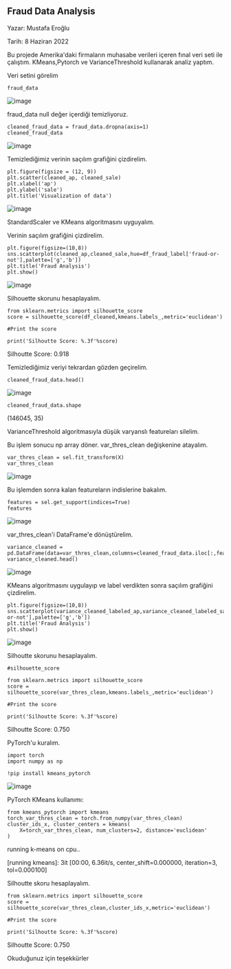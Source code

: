
## Fraud Data Analysis

Yazar: Mustafa Eroğlu

Tarih: 8 Haziran 2022

<p>
<p>Bu projede Amerika'daki firmaların muhasabe verileri içeren fınal veri seti ile çalıştım.
KMeans,Pytorch ve VarianceThreshold kullanarak analiz yaptım.</p>
</p>

<p> Veri setini görelim</p>

```
fraud_data
```

![image](/img/frauddata.png)

<p>fraud_data null değer içerdiği temizliyoruz.</p>

```
cleaned_fraud_data = fraud_data.dropna(axis=1)
cleaned_fraud_data
```
![image](/img/cleanedfrauddata.png)

<p>Temizlediğimiz verinin saçılım grafiğini çizdirelim.</p>

```
plt.figure(figsize = (12, 9))
plt.scatter(cleaned_ap, cleaned_sale)
plt.xlabel('ap')
plt.ylabel('sale')
plt.title('Visualization of data')

```

![image](/img/rawdata.png)

<p>StandardScaler ve KMeans algoritmasını uyguyalım.</p>

<p>Verinin saçılım grafiğini çizdirelim.</p>

```
plt.figure(figsize=(10,8))
sns.scatterplot(cleaned_ap,cleaned_sale,hue=df_fraud_label['fraud-or-not'],palette=['g','b'])
plt.title('Fraud Analysis')
plt.show()
```
![image](/img/kmeansfraud.png)

<p>Silhouette skorunu hesaplayalım.</p>

```
from sklearn.metrics import silhouette_score
score = silhouette_score(df_cleaned,kmeans.labels_,metric='euclidean')

#Print the score

print('Silhoutte Score: %.3f'%score)
```

<p>Silhoutte Score: 0.918</p>

<p>Temizlediğimiz veriyi tekrardan gözden geçirelim.</p>

```
cleaned_fraud_data.head()
```

![image](/img/frauddatahead.png)

```
cleaned_fraud_data.shape
```
<p>(146045, 35)</p>

<p>VarianceThreshold algoritmasıyla düşük varyanslı featureları silelim.</p>

<p>Bu işlem sonucu np array döner. var_thres_clean değişkenine atayalım.</p>

```
var_thres_clean = sel.fit_transform(X)
var_thres_clean
```
![image](/img/varthresclean.png)

<p>Bu işlemden sonra kalan featureların indislerine bakalım.</p>

```
features = sel.get_support(indices=True)
features
```
![image](/img/unremovedfeatures.png)

<p>var_thres_clean'i DataFrame'e dönüştürelim.</p>

```
variance_cleaned = pd.DataFrame(data=var_thres_clean,columns=cleaned_fraud_data.iloc[:,features].columns)
variance_cleaned.head()
```
![image](/img/variancecleaned.png)

<p>KMeans algoritmasını uygulayıp ve label verdikten sonra saçılım grafiğini çizdirelim.</p>


```
plt.figure(figsize=(10,8))
sns.scatterplot(variance_cleaned_labeled_ap,variance_cleaned_labeled_sale,hue=variance_cleaned_labeled['fraud-or-not'],palette=['g','b'])
plt.title('Fraud Analysis')
plt.show()
```
![image](/img/variancecleanedkmeans.png)

<p>Silhoutte skorunu hesaplayalım.</p


```
#silhouette_score 
```
 
``` 
from sklearn.metrics import silhouette_score 
score = silhouette_score(var_thres_clean,kmeans.labels_,metric='euclidean')

#Print the score

print('Silhoutte Score: %.3f'%score)
```
 
 
<p>Silhoutte Score: 0.750</p>

<p>PyTorch'u kuralım.</p>

```
import torch
import numpy as np

!pip install kmeans_pytorch
```
![image](/img/pytorchkurulum.png)

<p>PyTorch KMeans kullanımı: </p>

```
from kmeans_pytorch import kmeans
torch_var_thres_clean = torch.from_numpy(var_thres_clean)
cluster_ids_x, cluster_centers = kmeans(
    X=torch_var_thres_clean, num_clusters=2, distance='euclidean'
)
```

<p>running k-means on cpu..</p>
<p>[running kmeans]: 3it [00:00,  6.36it/s, center_shift=0.000000, iteration=3, tol=0.000100]</p>


<p>Silhoutte skoru hesaplayalım.</p>

```
from sklearn.metrics import silhouette_score
score = silhouette_score(var_thres_clean,cluster_ids_x,metric='euclidean')

#Print the score

print('Silhoutte Score: %.3f'%score)
```


<p>Silhoutte Score: 0.750</p>





<p>Okuduğunuz için teşekkürler </p>


